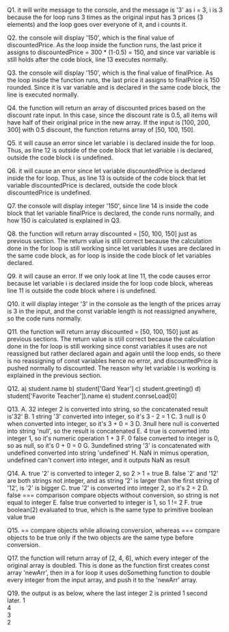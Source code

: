 Q1. it will write message to the console, and the message is '3' as i = 3, i is 3 because the for loop runs 3 times as the original input has 3 prices (3 elements) and the loop goes over everyone of it, and i counts it.

Q2. the console will display '150', which is the final value of discountedPrice. As the loop inside the function runs, the last price it assigns to discountedPrice = 300 * (1-0.5) = 150, and since var variable is still holds after the code block, line 13 executes normally.

Q3. the console will display '150', which is the final value of finalPrice. As the loop inside the function runs, the last price it assigns to finalPrice is 150 rounded. Since it is var variable and is declared in the same code block, the line is executed normally.

Q4. the function will return an array of discounted prices based on the discount rate input. In this case, since the discount rate is 0.5, all items will have half of their original price in the new array. If the input is [100, 200, 300] with 0.5 discount, the function returns array of [50, 100, 150].

Q5. it will cause an error since let variable i is declared inside the for loop. Thus, as line 12 is outside of the code block that let variable i is declared, outside the code block i is undefined.

Q6. it will cause an error since let variable discountedPrice is declared inside the for loop. Thus, as line 13 is outside of the code block that let variable discountedPrice is declared, outside the code block discountedPrice is undefined.

Q7. the console will display integer '150', since line 14 is inside the code block that let variable finalPrice is declared, the conde runs normally, and how 150 is calculated is explained in Q3.

Q8. the function will return array discounted = [50, 100, 150] just as previous section. The return value is still correct because the calculation done in the for loop is still working since let variables it uses are declared in the same code block, as for loop is inside the code block of let variables declared.

Q9. it will cause an error. If we only look at line 11, the code causes error because let variable i is declared inside the for loop code block, whereas line 11 is outside the code block where i is undefined.

Q10. it will display integer '3' in the console as the length of the prices array is 3 in the input, and the const variable length is not reassigned anywhere, so the code runs normally.

Q11. the function will return array discounted = [50, 100, 150] just as previous sections. The return value is still correct because the calculation done in the for loop is still working since const variables it uses are not reassigned but rather declared again and again until the loop ends, so there is no reassigning of const variables hence no error, and discountedPrice is pushed normally to discounted. The reason why let variable i is working is explained in the previous section.

Q12. 
a) student.name
b) student['Gard Year']
c) student.greeting()
d) student['Favorite Teacher']).name
e) student.conrseLoad[0]

Q13.
A. 32           integer 2 is converted into string, so the concatenated result is'32'
B. 1            string '3' converted into integer, so it's 3 - 2 = 1
C. 3            null is 0 when converted into integer, so it's 3 + 0 = 3
D. 3null        here null is converted into string 'null', so the result is concatenated
E. 4            true is converted into integer 1, so it's numeric operation 1 + 3
F. 0            false converted to integer is 0, so as null, so it's 0 + 0 = 0
G. 3undefined   string '3' is concatenated with undefined converted into string 'undefined'
H. NaN          in mimus operation, undefined can't convert into integer, and it outputs NaN as result

Q14.
A. true         '2' is converted to integer 2, so 2 > 1 = true
B. false        '2' and '12' are both strings not integer, and as string '2' is larger than the first string of '12', is '2' is bigger
C. true         '2' is converted into integer 2, so it's 2 = 2
D. false        === comparison compare objects without conversion, so string is not equal to integer
E. false        true converted to integer is 1, so 1 != 2
F. true         boolean(2) evaluated to true, which is the same type to primitive boolean value true

Q15. == compare objects while allowing conversion, whereas === compare objects to be true only if the two objects are the same type before conversion.

Q17. the function will return array of [2, 4, 6], which every integer of the original array is doubled. This is done as the function first creates const array 'newArr', then in a for loop it uses doSomething function to double every integer from the input array, and push it to the 'newArr' array.

Q19. the output is as below, where the last integer 2 is printed 1 second later.
1               <br />
4               <br />
3               <br />
2               <br />

